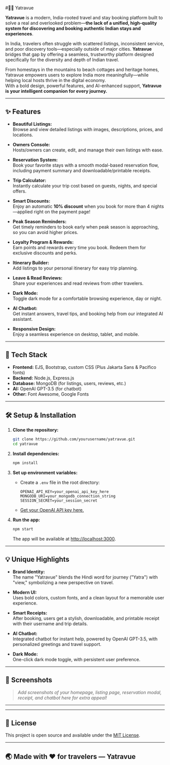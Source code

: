 #🚀🚀 Yatravue

**Yatravue** is a modern, India-rooted travel and stay booking platform built to solve a real and overlooked problem—**the lack of a unified, high-quality system for discovering and booking authentic Indian stays and experiences**.

In India, travelers often struggle with scattered listings, inconsistent service, and poor discovery tools—especially outside of major cities. **Yatravue** bridges that gap by offering a seamless, trustworthy platform designed specifically for the diversity and depth of Indian travel.

From homestays in the mountains to beach cottages and heritage homes, Yatravue empowers users to explore India more meaningfully—while helping local hosts thrive in the digital economy.  
With a bold design, powerful features, and AI-enhanced support, **Yatravue is your intelligent companion for every journey.**

---

## ✨ Features

- **Beautiful Listings:**  
  Browse and view detailed listings with images, descriptions, prices, and locations.

- **Owners Console:**  
  Hosts/owners can create, edit, and manage their own listings with ease.

- **Reservation System:**  
  Book your favorite stays with a smooth modal-based reservation flow, including payment summary and downloadable/printable receipts.

- **Trip Calculator:**  
  Instantly calculate your trip cost based on guests, nights, and special offers.

- **Smart Discounts:**  
  Enjoy an automatic **10% discount** when you book for more than 4 nights—applied right on the payment page!

- **Peak Season Reminders:**  
  Get timely reminders to book early when peak season is approaching, so you can avoid higher prices.

- **Loyalty Program & Rewards:**  
  Earn points and rewards every time you book. Redeem them for exclusive discounts and perks.

- **Itinerary Builder:**  
  Add listings to your personal itinerary for easy trip planning.

- **Leave & Read Reviews:**  
  Share your experiences and read reviews from other travelers.

- **Dark Mode:**  
  Toggle dark mode for a comfortable browsing experience, day or night.

- **AI Chatbot:**  
  Get instant answers, travel tips, and booking help from our integrated AI assistant.

- **Responsive Design:**  
  Enjoy a seamless experience on desktop, tablet, and mobile.

---

## 🚀 Tech Stack

- **Frontend:** EJS, Bootstrap, custom CSS (Plus Jakarta Sans & Pacifico fonts)
- **Backend:** Node.js, Express.js
- **Database:** MongoDB (for listings, users, reviews, etc.)
- **AI:** OpenAI GPT-3.5 (for chatbot)
- **Other:** Font Awesome, Google Fonts

---

## 🛠️ Setup & Installation

1. **Clone the repository:**
   ```sh
   git clone https://github.com/yourusername/yatravue.git
   cd yatravue
   ```

2. **Install dependencies:**
   ```sh
   npm install
   ```

3. **Set up environment variables:**
   - Create a `.env` file in the root directory:
     ```
     OPENAI_API_KEY=your_openai_api_key_here
     MONGODB_URI=your_mongodb_connection_string
     SESSION_SECRET=your_session_secret
     ```
   - [Get your OpenAI API key here.](https://platform.openai.com/api-keys)

4. **Run the app:**
   ```sh
   npm start
   ```
   The app will be available at [http://localhost:3000](http://localhost:3000).

---

## 💡 Unique Highlights

- **Brand Identity:**  
  The name "Yatravue" blends the Hindi word for journey ("Yatra") with "view," symbolizing a new perspective on travel.

- **Modern UI:**  
  Uses bold colors, custom fonts, and a clean layout for a memorable user experience.

- **Smart Receipts:**  
  After booking, users get a stylish, downloadable, and printable receipt with their username and trip details.

- **AI Chatbot:**  
  Integrated chatbot for instant help, powered by OpenAI GPT-3.5, with personalized greetings and travel support.

- **Dark Mode:**  
  One-click dark mode toggle, with persistent user preference.

---

## 📸 Screenshots

> _Add screenshots of your homepage, listing page, reservation modal, receipt, and chatbot here for extra appeal!_

---

---

## 📄 License

This project is open source and available under the [MIT License](LICENSE).

---

## 🌏 Made with ❤️ for travelers — **Yatravue**
